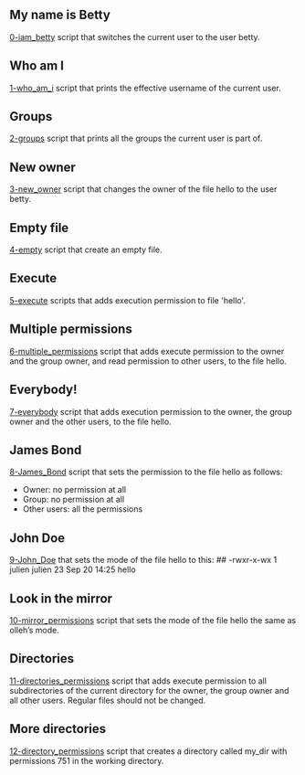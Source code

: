## My name is Betty
[0-iam_betty](./0-iam_betty) script that switches the current user to the user betty.
## Who am I
[1-who_am_i](./1-who_am_i) script that prints the effective username of the current user.
## Groups
[2-groups](./2-groups) script that prints all the groups the current user is part of.
## New owner
[3-new_owner](./3-new_owner) script  that changes the owner of the file hello to the user betty.
## Empty file
[4-empty](./4-empty) script that create an empty file.
## Execute
[5-execute](./5-execute) scripts that adds execution permission to file 'hello'.
## Multiple permissions
[6-multiple_permissions](./6-multiple_permissions) script that adds execute permission to the owner and the group owner, and read permission to other users, to the file hello.
## Everybody!
[7-everybody](./7-everybody) script that adds execution permission to the owner, the group owner and the other users, to the file hello.
## James Bond
[8-James_Bond](./8-James_Bond) script that sets the permission to the file hello as follows:
- Owner: no permission at all
- Group: no permission at all
- Other users: all the permissions
## John Doe
[9-John_Doe](./9-John_Doe) that sets the mode of the file hello to this: ## -rwxr-x-wx 1 julien julien 23 Sep 20 14:25 hello
## Look in the mirror
[10-mirror_permissions](./10-mirror_permissions) script that sets the mode of the file hello the same as olleh’s mode.
## Directories
[11-directories_permissions](./11-directories_permissions) script that adds execute permission to all subdirectories of the current directory for the owner, the group owner and all other users. Regular files should not be changed.
## More directories
[12-directory_permissions](./12-directory_permissions) script that creates a directory called my_dir with permissions 751 in the working directory.